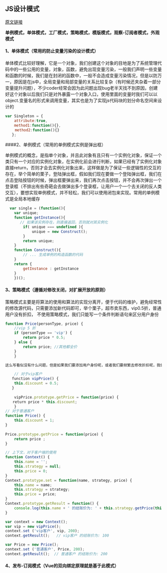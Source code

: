 ## JS设计模式

[原文链接](https://blog.csdn.net/njj5210/article/details/80270147)

**单例模式，单体模式，工厂模式，策略模式，模版模式，观察-订阅者模式，外观模式**

#### 1、单体模式（常用的防止变量污染的设计模式）

单体模式比较好理解，它是一个对象，我们创建这个对象的目地是为了系统管理代码中的一些公用的变量，对象，函数，避免出现变量污染，一般我们声明一些变量和函数的时候，我们是在封闭的函数中，一般不会造成变量污染情况，但是以防万一，原因是在js中，全局变量和局部变量的关系比较复杂（有时候还夹杂着一部分变量提升问题），不少coder经常会因为此问题出现bug老半天找不到原因，创建好这个对象以后我们只是对外暴露一个对象入口，使用里面的变量时我们可以以object.变量名的形式来调用变量，其实也是为了实现js代码块的划分命名空间来设计的


```js
var Singleton = {
    attribute:true,
    method1:function(){},
　　 method2:function(){}
   }; 
```

####2、单例模式（常用的单例模式实例是弹出框）

单例模式的概念，是指单个对象，并且此对象有且只有一个实例化对象，保证一个类只有一个对应的实例化对象，在实例化前会进行判断，如果已经有了实例化对象直接return，否则才会去实例化对象出来，这样做是为了保证一些逻辑性的交互的存在，举个简单的栗子，登陆弹出框，假如我们现在要做一个登陆弹出框，我们在点击登陆按钮的时候，弹出框要弹出来，我们再次点击按钮，并不会再次弹出一个登录框（不排出有些奇葩会去做弹出多个登录框，让用户一个一个去关闭的反人类交互），要想实现单例模式，并不轻松，我们可以使用闭包来实现。常用的单例模式是全局本地缓存

```js
  var single = (function(){
    var unique;
    function getInstance(){
　　　　// 如果该实例存在，则直接返回，否则就对其实例化
        if( unique === undefined ){
            unique = new Construct();
        }
        return unique;
    }
    function Construct(){
        // ... 生成单例的构造函数的代码
    }
    return {
        getInstance : getInstance
    }
    })();
```

#### 3、策略模式（遵循对修改关闭，对扩展开放的原则）

策略模式主要是将算法的使用和算法的实现分离开，便于代码的维护，避免经常性的修改源代码，只需要添加新代码即可，举个栗子，超市卖东西，vip0.5折，普通用户没有折扣， 不使用策略模式，我们只能写一个条件判断语句来区分用户身份

```js
function Price(personType, price) {
    //vip 5 折
    if (personType == 'vip') {
        return price * 0.5;
    } else {
        return price; //其他都全价
    }
    } 

这么写看似没有什么问题，但是如果我们要添加用户身份呢，或者我们要频繁去修改折扣呢，我们需要不断的修改if else中的判断条件了，使用了策略模式，看似代码量多了

    // 对于vip客户
   function vipPrice() {
    this.discount = 0.5;
   }
 
    vipPrice.prototype.getPrice = function(price) {
　　return price * this.discount;
    }
// 对于普通客户
function Price() {
    this.discount = 1;
}
 
Price.prototype.getPrice = function(price) {
    return price ;
}

// 上下文，对于客户端的使用
function Context() {
    this.name = '';
    this.strategy = null;
    this.price = 0;
}
Context.prototype.set = function(name, strategy, price) {
    this.name = name;
    this.strategy = strategy;
    this.price = price;
}
Context.prototype.getResult = function() {
    console.log(this.name + ' 的结账价为: ' + this.strategy.getPrice(this.price));
}

var context = new Context();
var vip = new vipPrice();
context.set ('vip客户', vip, 200);
context.getResult();   // vip客户 的结账价为: 100

var Price = new Price();
context.set ('普通客户', Price, 200);
context.getResult();  // 普通客户 的结账价为: 200
```



#### 4、发布-订阅模式（Vue的双向绑定原理就是基于此模式）
